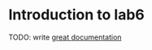 # Introduction to lab6

TODO: write [great documentation](http://jacobian.org/writing/what-to-write/)
